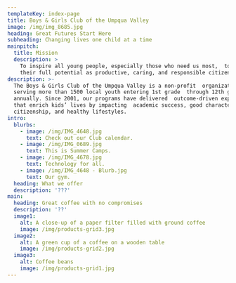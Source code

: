 ```yaml
---
templateKey: index-page
title: Boys & Girls Club of the Umpqua Valley
image: /img/img_8685.jpg
heading: Great Futures Start Here
subheading: Changing lives one child at a time
mainpitch:
  title: Mission
  description: >
    To inspire all young people, especially those who need us most,  to reach
    their full potential as productive, caring, and responsible citizens. 
description: >-
  The Boys & Girls Club of the Umpqua Valley is a non-profit  organization
  serving more than 1500 local youth entering 1st grade  through 12th grade
  annually. Since 2001, our programs have delivered  outcome-driven experiences
  that enrich kids’ lives by impacting  academic success, good character and
  citizenship, and healthy lifestyles.
intro:
  blurbs:
    - image: /img/IMG_4648.jpg
      text: Check out our Club calendar.
    - image: /img/IMG_0689.jpg
      text: This is Summer Camps.
    - image: /img/IMG_4678.jpg
      text: Technology for all.
    - image: /img/IMG_4648 - Blurb.jpg
      text: Our gym.
  heading: What we offer
  description: '???'
main:
  heading: Great coffee with no compromises
  description: '??'
  image1:
    alt: A close-up of a paper filter filled with ground coffee
    image: /img/products-grid3.jpg
  image2:
    alt: A green cup of a coffee on a wooden table
    image: /img/products-grid2.jpg
  image3:
    alt: Coffee beans
    image: /img/products-grid1.jpg
---
```


